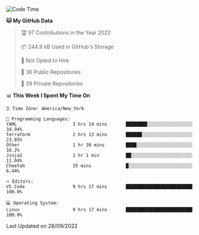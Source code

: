 <!--START_SECTION:waka-->
![Code Time](http://img.shields.io/badge/Code%20Time-104%20hrs%2033%20mins-blue)

**🐱 My GitHub Data** 

> 🏆 97 Contributions in the Year 2022
 > 
> 📦 244.9 kB Used in GitHub's Storage 
 > 
> 🚫 Not Opted to Hire
 > 
> 📜 36 Public Repositories 
 > 
> 🔑 39 Private Repositories  
 > 
📊 **This Week I Spent My Time On** 

```text
⌚︎ Time Zone: America/New_York

💬 Programming Languages: 
YAML                     3 hrs 14 mins       ████████░░░░░░░░░░░░░░░░░   34.94% 
Terraform                2 hrs 13 mins       ██████░░░░░░░░░░░░░░░░░░░   23.85% 
Other                    1 hr 30 mins        ████░░░░░░░░░░░░░░░░░░░░░   16.2% 
Jinja2                   1 hr 1 min          ██░░░░░░░░░░░░░░░░░░░░░░░   11.04% 
Cheetah                  35 mins             █░░░░░░░░░░░░░░░░░░░░░░░░   6.44%

🔥 Editors: 
VS Code                  9 hrs 17 mins       █████████████████████████   100.0%

💻 Operating System: 
Linux                    9 hrs 17 mins       █████████████████████████   100.0%

```


 Last Updated on 28/09/2022
<!--END_SECTION:waka-->